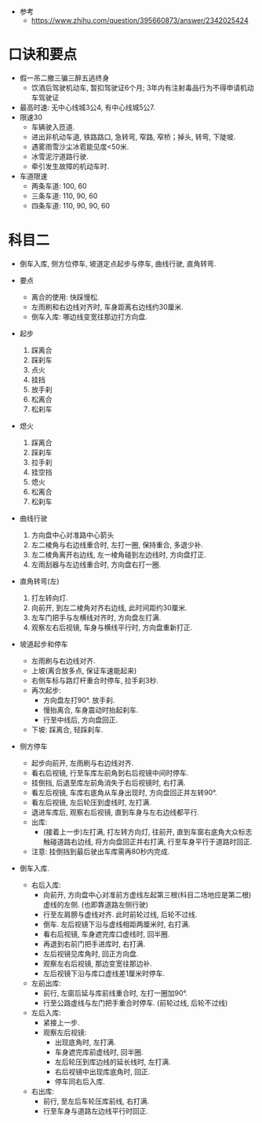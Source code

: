 * 参考
    * https://www.zhihu.com/question/395660873/answer/2342025424

# 口诀和要点
* 假一吊二撤三骗三醉五逃终身
    * 饮酒后驾驶机动车, 暂扣驾驶证6个月; 3年内有注射毒品行为不得申请机动车驾驶证
* 最高时速: 无中心线城3公4, 有中心线城5公7. 
* 限速30
    * 车辆驶入匝道. 
    * 进出非机动车道, 铁路路口, 急转弯, 窄路, 窄桥；掉头, 转弯, 下陡坡. 
    * 遇雾雨雪沙尘冰雹能见度<50米. 
    * 冰雪泥泞道路行驶. 
    * 牵引发生故障的机动车时. 
* 车道限速
    * 两条车道: 100, 60
    * 三条车道: 110, 90, 60
    * 四条车道: 110, 90, 90, 60





# 科目二
* 倒车入库, 侧方位停车, 坡道定点起步与停车, 曲线行驶, 直角转弯. 
* 要点
    * 离合的使用: 快踩慢松. 
    * 左雨刷和右边线对齐时, 车身距离右边线约30厘米. 
    * 倒车入库: 哪边线变宽往那边打方向盘. 

* 起步
    1. 踩离合
    2. 踩刹车
    3. 点火
    4. 挂挡
    5. 放手刹
    6. 松离合
    7. 松刹车

* 熄火
    1. 踩离合
    2. 踩刹车
    3. 拉手刹
    4. 挂空挡
    5. 熄火
    6. 松离合
    7. 松刹车

* 曲线行驶
    1. 方向盘中心对准路中心箭头
    2. 左二棱角与右边线重合时, 左打一圈, 保持重合, 多退少补. 
    3. 左二棱角离开右边线, 左一棱角碰到左边线时, 方向盘打正. 
    4. 左雨刮器与左边线重合时, 方向盘右打一圈. 

* 直角转弯(左)
    1. 打左转向灯. 
    2. 向前开, 到左二棱角对齐右边线, 此时间距约30厘米. 
    3. 左车门把手与左横线对齐时, 方向盘左打满. 
    4. 观察左右后视镜, 车身与横线平行时, 方向盘重新打正. 

* 坡道起步和停车
    * 左雨刷与右边线对齐. 
    * 上坡(离合放多点, 保证车速能起来)
    * 右侧车标与路灯杆重合时停车, 拉手刹3秒. 
    * 再次起步: 
        * 方向盘左打90°. 放手刹. 
        * 慢抬离合, 车身震动时抬起刹车. 
        * 行至中线后, 方向盘回正. 
    * 下坡: 踩离合, 轻踩刹车. 

* 侧方停车
    * 起步向前开, 左雨刷与右边线对齐. 
    * 看右后视镜, 行至车库左前角到右后视镜中间时停车. 
    * 挂倒挡, 后退至库左前角消失于右后视镜时, 右打满. 
    * 看左后视镜, 车库右底角从车身出现时, 方向盘回正并左转90°. 
    * 看左后视镜, 左后轮压到虚线时, 左打满. 
    * 退进车库后, 观察右后视镜, 直到车身与左右边线都平行. 
    * 出库: 
        * (接着上一步)左打满, 打左转方向灯, 往前开, 直到车窗右底角大众标志触碰道路右边线, 将方向盘回正并右打满, 行至车身平行于道路时回正. 
    * 注意: 挂倒挡到最后驶出车库需再80秒内完成. 

* 倒车入库. 
    * 右后入库: 
        * 向前开, 方向盘中心对准前方虚线左起第三根(科目二场地应是第二根)虚线的左侧. (也即靠道路左侧行驶)
        * 行至左肩膀与虚线对齐. 此时前轮过线, 后轮不过线. 
        * 倒车. 左后视镜下沿与虚线相距两厘米时, 右打满. 
        * 看右后视镜, 车身遮完库口虚线时, 回半圈. 
        * 再退到右前门把手进库时, 右打满. 
        * 左后视镜见库角时, 回正方向盘. 
        * 观察左右后视镜, 那边变宽往那边补. 
        * 左后视镜下沿与库口虚线差1厘米时停车. 
    * 左前出库: 
        * 前行, 左窗后延与库前线重合时, 左打一圈加90°. 
        * 行至公路虚线与左门把手重合时停车. (前轮过线, 后轮不过线)
    * 左后入库: 
        * 紧接上一步. 
        * 观察左后视镜: 
            * 出现底角时, 左打满. 
            * 车身遮完库前虚线时, 回半圈. 
            * 左后轮压到库边线的延长线时, 左打满. 
            * 右后视镜中出现库底角时, 回正. 
            * 停车同右后入库. 
    * 右出库: 
        * 前行, 至左后车轮压库前线, 右打满. 
        * 行至车身与道路左边线平行时回正. 